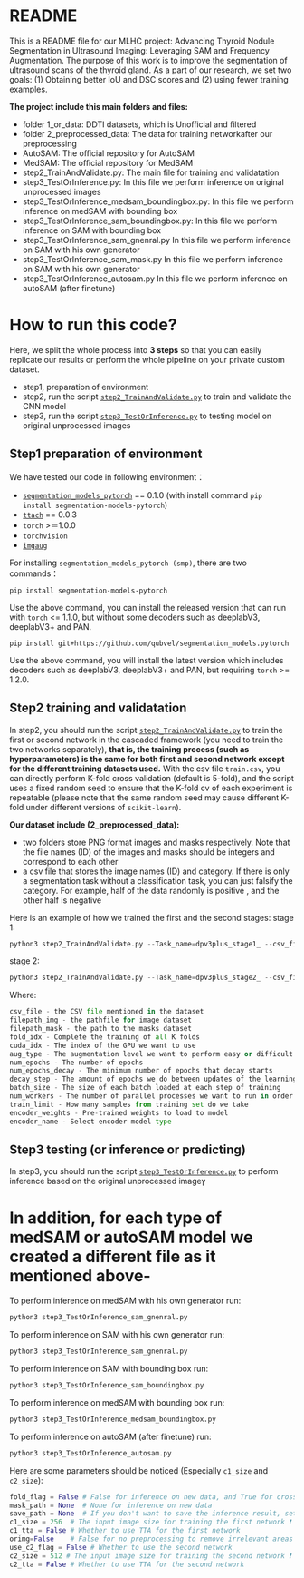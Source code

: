 # README 
This is a README file for our MLHC project: Advancing Thyroid Nodule Segmentation in Ultrasound Imaging: Leveraging SAM and Frequency Augmentation.
The purpose of this work is to improve the segmentation of ultrasound scans of the thyroid gland. As a part of our research, we set two goals: (1) Obtaining better IoU and DSC scores and (2) using fewer training examples.

**The project include this main folders and files:**
 - folder 1_or_data: 								              DDTI datasets, which is Unofficial and filtered
 - folder 2_preprocessed_data: 					          The data for training networkafter our preprocessing
 - AutoSAM:										                    The official repository for AutoSAM
 - MedSAM: 										                    The official repository for MedSAM
 - step2_TrainAndValidate.py:						          The main file for training and validatation					 
 - step3_TestOrInference.py:						          In this file we perform inference on original unprocessed images
 - step3_TestOrInference_medsam_boundingbox.py:	  In this file we perform inference on medSAM with bounding box
 - step3_TestOrInference_sam_boundingbox.py:      In this file we perform inference on SAM with bounding box
 - step3_TestOrInference_sam_gnenral.py           In this file we perform inference on SAM with his own generator
 - step3_TestOrInference_sam_mask.py              In this file we perform inference on SAM with his own generator
 - step3_TestOrInference_autosam.py               In this file we perform inference on autoSAM (after finetune)


# How to run this code?
Here, we split the whole process into **3 steps** so that you can easily replicate our results or perform the whole pipeline on your private custom dataset. 
 - step1, preparation of environment
 - step2, run the script [`step2_TrainAndValidate.py`](https://github.com/WAMAWAMA/TNSCUI2020-Seg-Rank1st/blob/master/step2to4_train_validate_inference/step2_TrainAndValidate.py) to train and validate the CNN model
 - step3, run the script [`step3_TestOrInference.py`](https://github.com/WAMAWAMA/TNSCUI2020-Seg-Rank1st/blob/master/step2to4_train_validate_inference/step3_TestOrInference.py) to testing model on original unprocessed images

## Step1 preparation of environment
We have tested our code in following environment：
 - [`segmentation_models_pytorch`](https://github.com/qubvel/segmentation_models.pytorch) == 0.1.0 (with install command `pip install segmentation-models-pytorch`)
 - [`ttach`](https://github.com/qubvel/ttach) == 0.0.3
 - `torch` >＝1.0.0
 - `torchvision`
 - [`imgaug`](https://github.com/aleju/imgaug)

For installing `segmentation_models_pytorch (smp)`, there are two commands：
```linux
pip install segmentation-models-pytorch
```
Use the above command, you can install the released version that can run with `torch` <= 1.1.0, but without some decoders such as deeplabV3, deeplabV3+ and PAN.

```linux
pip install git+https://github.com/qubvel/segmentation_models.pytorch
```
Use the above command, you will install the latest version which includes decoders such as deeplabV3, deeplabV3+ and PAN, but requiring `torch` >= 1.2.0.


## Step2 training and validatation
In step2, you should run the script 
[`step2_TrainAndValidate.py`](https://github.com/WAMAWAMA/TNSCUI2020-Seg-Rank1st/blob/master/step2to4_train_validate_inference/step2_TrainAndValidate.py)
to train the first or second network in the cascaded framework (you need to train the two networks separately), **that is, the training process (such as hyperparameters) is the same for both first and second network except for the different training datasets used.** With the csv file `train.csv`, you can directly perform K-fold cross validation (default is 5-fold), and the script uses a fixed random seed to ensure that the K-fold cv of each experiment is repeatable (please note that the same random seed may cause different K-fold under different versions of `scikit-learn`).

**Our dataset include (2_preprocessed_data):**
 - two folders store PNG format images and masks respectively. Note that the file names (ID) of the images and masks should be integers and correspond to each other
 - a csv file that stores the image names (ID) and category. If there is only a segmentation task without a classification task, you can just falsify the category. For example, half of the data randomly is positive , and the other half is negative

Here is an example of how we trained the first and the second stages: 
stage 1: 
```python
python3 step2_TrainAndValidate.py --Task_name=dpv3plus_stage1_ --csv_file=./2_preprocessed_data/train.csv --filepath_img=./2_preprocessed_data/stage1/p_image --filepath_mask=./2_preprocessed_data/stage1/p_mask --fold_idx=1 --cuda_idx 0 --aug_type difficult --num_epochs 401 --num_epochs_decay 60 --decay_step 60 --batch_size 20 --num_workers 8 --encoder_name densenet201 --encoder_weights imagenet --train_limit 200
```

stage 2:
```python
python3 step2_TrainAndValidate.py --Task_name=dpv3plus_stage2_ --csv_file=./2_preprocessed_data/train.csv --filepath_img=./2_preprocessed_data/stage2/p_image --filepath_mask=./2_preprocessed_data/stage2/p_mask --fold_idx=1 --cuda_idx 0 --aug_type difficult --num_epochs 401 --num_epochs_decay 60 --decay_step 60 --batch_size 20 --num_workers 8 --encoder_name densenet201 --encoder_weights imagenet --train_limit 200`
```

Where:
```python
csv_file - the CSV file mentioned in the dataset 
filepath_img - the pathfile for image dataset
filepath_mask - the path to the masks dataset
fold_idx - Complete the training of all K folds
cuda_idx - The index of the GPU we want to use  
aug_type - The augmentation level we want to perform easy or difficult
num_epochs - The number of epochs 
num_epochs_decay - The minimum number of epochs that decay starts
decay_step - The amount of epochs we do between updates of the learning rate
batch_size - The size of each batch loaded at each step of training 
num_workers - The number of parallel processes we want to run in order to accelerate execution
train_limit - How many samples from training set do we take
encoder_weights - Pre-trained weights to load to model
encoder_name - Select encoder model type 
```

## Step3 testing (or inference or predicting)
In step3, you should run the script 
[`step3_TestOrInference.py`](https://github.com/WAMAWAMA/TNSCUI2020-Seg-Rank1st/blob/master/step2to4_train_validate_inference/step3_TestOrInference.py)
to perform inference based on the original unprocessed imageץ

# In addition, for each type of medSAM or autoSAM model we created a different file as it mentioned above-
To perform inference on medSAM with his own generator run:
```python
python3 step3_TestOrInference_sam_gnenral.py
```

To perform inference on SAM with his own generator run:
```python
python3 step3_TestOrInference_sam_gnenral.py
```

To perform inference on SAM with bounding box run:
```python
python3 step3_TestOrInference_sam_boundingbox.py
```

To perform inference on medSAM with bounding box run:
```python
python3 step3_TestOrInference_medsam_boundingbox.py
```

To perform inference on autoSAM (after finetune) run:
```python
python3 step3_TestOrInference_autosam.py
```

Here are some parameters should be noticed (Especially `c1_size` and `c2_size`):
```python
fold_flag = False # False for inference on new data, and True for cross-validation
mask_path = None  # None for inference on new data
save_path = None  # If you don't want to save the inference result, set it to None
c1_size = 256  # The input image size for training the first network ❗
c1_tta = False # Whether to use TTA for the first network
orimg=False    # False for no preprocessing to remove irrelevant areas
use_c2_flag = False # Whether to use the second network
c2_size = 512 # The input image size for training the second network ❗
c2_tta = False # Whether to use TTA for the second network
```
